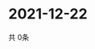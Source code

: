 # 2021-12-22
  共 0条

  <!-- BEGIN -->
  <!-- 最后更新时间Wed Dec 22 2021 07:04:30 GMT+0000 (Coordinated Universal Time) -->
  
  <!-- END -->
  
  